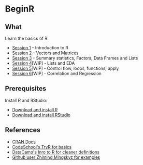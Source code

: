 # BeginR

## What
Learn the basics of R
- [Session 1](http://htmlpreview.github.io/?https://github.com/Ic3fr0g/BeginR/blob/master/Code/BeginR-1.html) - Introduction to R
- [Session 2](http://htmlpreview.github.io/?https://github.com/Ic3fr0g/BeginR/blob/master/Code/BeginR-2.html) - Vectors and Matrices
- [Session 3](http://htmlpreview.github.io/?https://github.com/Ic3fr0g/BeginR/blob/master/Code/BeginR-3.html) - Summary statistics, Factors, Data Frames and Lists
- [Session 4](http://htmlpreview.github.io/?https://github.com/Ic3fr0g/BeginR/blob/master/Code/BeginR-4.html)[WIP] - Lists and EDA
- [Session 5](http://htmlpreview.github.io/?https://github.com/Ic3fr0g/BeginR/blob/master/Code/BeginR-5.html)[WIP] - Control flow, loops, functions, apply
- [Session 6](http://htmlpreview.github.io/?https://github.com/Ic3fr0g/BeginR/blob/master/Code/BeginR-6.html)[WIP] - Correlation and Regression

## Prerequisites
Install R and RStudio:
- [Download and install R](https://ftp.iitm.ac.in/cran/)
- [Download and install RStudio](https://www.rstudio.com/products/rstudio/download/)

## References
- [CRAN Docs](https://cran.r-project.org/doc/manuals/r-release/R-intro.html)
- [CodeSchool's TryR for basics](http://tryr.codeschool.com/)
- [DataCamp's Inro to R for cleaner definitions](https://github.com/datacamp/courses-intro-to-r)
- [Github user Zhiming Mingskyz for examples](https://github.com/Mingskyz/learnR)
